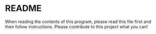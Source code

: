 # README #
When reading the contents of this program, please read this file first and then follow instructions. Please contribute to this project what you can!

